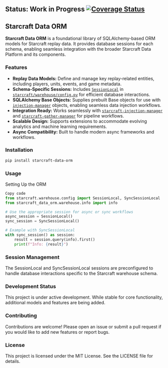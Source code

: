 ## Status: Work in Progress [![Coverage Status](https://coveralls.io/repos/github/OpenJ92/starcraft-data-orm/badge.svg?branch=main)](https://coveralls.io/github/OpenJ92/starcraft-data-orm?branch=main)

## Starcraft Data ORM
**Starcraft Data ORM** is a foundational library of SQLAlchemy-based ORM models for Starcraft replay data. It provides database sessions for each schema, enabling seamless integration with the broader Starcraft Data Platform and its components.

### Features
- **Replay Data Models:** Define and manage key replay-related entities, including players, units, events, and game metadata.
- **Schema-Specific Sessions:** Includes [`SessionLocal`](https://github.com/OpenJ92/starcraft-data-orm/blob/main/starcraft_data_orm/warehouse/config.py) in [`starcraft/warehouse/config.py`](https://github.com/OpenJ92/starcraft-data-orm/blob/main/starcraft_data_orm/warehouse/config.py) for efficient database interactions.
- **SQLAlchemy Base Objects:** Supplies prebuilt Base objects for use with [`injection-manager`](https://github.com/OpenJ92/injection-manager) objects, enabling seamless data injection workflows.
- **Integration Ready:** Works seamlessly with [`starcraft-injection-manager`](https://github.com/OpenJ92/starcraft-injection-manager) and [`starcraft-gather-manager`](https://github.com/OpenJ92/starcraft-gather-manager) for pipeline workflows.
- **Scalable Design:** Supports extensions to accommodate evolving analytics and machine learning requirements.
- **Async Compatibility:** Built to handle modern async frameworks and workflows.

### Installation
```bash
pip install starcraft-data-orm
```

### Usage
Setting Up the ORM
``` python
Copy code
from starcraft.warehouse.config import SessionLocal, SyncSessionLocal
from starcraft_data_orm.warehouse.info import info

# Use the appropriate session for async or sync workflows
async_session = SessionLocal()
sync_session = SyncSessionLocal()

# Example with SyncSessionLocal
with sync_session() as session:
    result = session.query(info).first()
    print(f"Info: {result}")
```

### Session Management
The SessionLocal and SyncSessionLocal sessions are preconfigured to handle database interactions specific to the Starcraft warehouse schema.

### Development Status
This project is under active development. While stable for core functionality, additional models and features are being added.

### Contributing
Contributions are welcome! Please open an issue or submit a pull request if you would like to add new features or report bugs.

### License
This project is licensed under the MIT License. See the LICENSE file for details.
